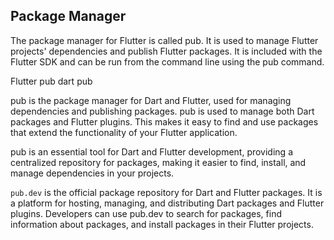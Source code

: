## Package Manager

The package manager for Flutter is called pub. It is used to manage Flutter projects' dependencies and publish Flutter packages. It is included with the Flutter SDK and can be run from the command line using the pub command.

Flutter pub dart pub

pub is the package manager for Dart and Flutter, used for managing dependencies and publishing packages.
pub is used to manage both Dart packages and Flutter plugins. This makes it easy to find and use packages that extend the functionality of your Flutter application.

pub is an essential tool for Dart and Flutter development, providing a centralized repository for packages, making it easier to find, install, and manage dependencies in your projects.


`pub.dev` is the official package repository for Dart and Flutter packages. It is a platform for hosting, managing, and distributing Dart packages and Flutter plugins. Developers can use pub.dev to search for packages, find information about packages, and install packages in their Flutter projects.
